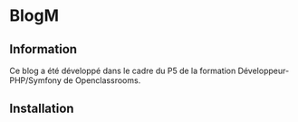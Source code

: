 # BlogM
## Information
Ce blog a été développé dans le cadre du P5 de la formation Développeur-PHP/Symfony de Openclassrooms.
## Installation
